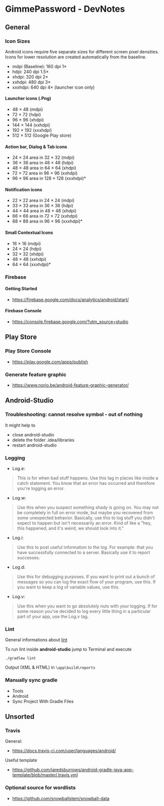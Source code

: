 # GimmePassword - DevNotes

## General
### Icon Sizes
Android icons require five separate sizes for different screen pixel densities. Icons for lower resolution are created automatically from the baseline.

* mdpi (Baseline): 160 dpi 1×
* hdpi: 240 dpi 1.5×
* xhdpi: 320 dpi 2×
* xxhdpi: 480 dpi 3×
* xxxhdpi: 640 dpi 4× (launcher icon only)

#### Launcher icons (.Png)

*  48 × 48 (mdpi)
* 72 × 72 (hdpi)
* 96 × 96 (xhdpi)
* 144 × 144 (xxhdpi)
* 192 × 192 (xxxhdpi)
* 512 × 512 (Google Play store)

#### Action bar, Dialog & Tab icons

* 24 × 24 area in 32 × 32 (mdpi)
* 36 × 36 area in 48 × 48 (hdpi)
* 48 × 48 area in 64 × 64 (xhdpi)
* 72 × 72 area in 96 × 96 (xxhdpi)
* 96 × 96 area in 128 × 128 (xxxhdpi)*

#### Notification icons

* 22 × 22 area in 24 × 24 (mdpi)
* 33 × 33 area in 36 × 36 (hdpi)
* 44 × 44 area in 48 × 48 (xhdpi)
* 66 × 66 area in 72 × 72 (xxhdpi)
* 88 × 88 area in 96 × 96 (xxxhdpi)*

#### Small Contextual Icons

* 16 × 16 (mdpi)
* 24 × 24 (hdpi)
* 32 × 32 (xhdpi)
* 48 × 48 (xxhdpi)
* 64 × 64 (xxxhdpi)*


### Firebase
#### Getting Started
* https://firebase.google.com/docs/analytics/android/start/
#### Firebase Console
* https://console.firebase.google.com/?utm_source=studio


## Play Store
### Play Store Console
* https://play.google.com/apps/publish

### Generate feature graphic
* https://www.norio.be/android-feature-graphic-generator/




## Android-Studio

### Troubleshooting: cannot resolve symbol - out of nothing
It might help to
* close android-studio
* delete the folder  .idea/libraries
* restart android-studio

### Logging
* Log.e:
> This is for when bad stuff happens. Use this tag in places like inside a catch statement. You know that an error has occurred and therefore you're logging an error.

* Log.w:
> Use this when you suspect something shady is going on. You may not be completely in full on error mode, but maybe you recovered from some unexpected behavior. Basically, use this to log stuff you didn't expect to happen but isn't necessarily an error. Kind of like a "hey, this happened, and it's weird, we should look into it."

* Log.i:
> Use this to post useful information to the log. For example: that you have successfully connected to a server. Basically use it to report successes.

* Log.d:
> Use this for debugging purposes. If you want to print out a bunch of messages so you can log the exact flow of your program, use this. If you want to keep a log of variable values, use this.

* Log.v:
> Use this when you want to go absolutely nuts with your logging. If for some reason you've decided to log every little thing in a particular part of your app, use the Log.v tag.



### Lint
General informations about [lint](https://developer.android.com/studio/write/lint.html)

To run lint inside __android-studio__ jump to Terminal and execute
```
./gradlew lint
```

Output (XML & HTML) in ```\app\build\reports```

### Manually sync gradle
* Tools
* Android
* Sync Project With Gradle Files



## Unsorted
### Travis
General:
* https://docs.travis-ci.com/user/languages/android/

Useful template
* https://github.com/jaredsburrows/android-gradle-java-app-template/blob/master/.travis.yml


### Optional source for wordlists
* https://github.com/snowballstem/snowball-data
